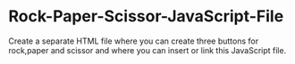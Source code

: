 # Rock-Paper-Scissor-JavaScript-File
Create a separate HTML file where you can create three buttons for rock,paper and scissor and where you can insert or link this JavaScript file.
